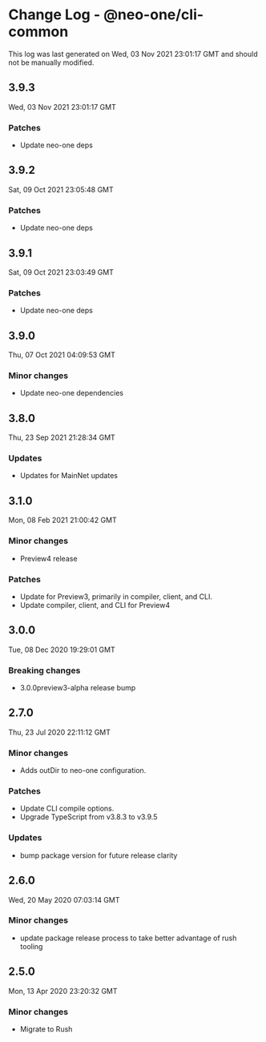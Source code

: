# Change Log - @neo-one/cli-common

This log was last generated on Wed, 03 Nov 2021 23:01:17 GMT and should not be manually modified.

## 3.9.3
Wed, 03 Nov 2021 23:01:17 GMT

### Patches

- Update neo-one deps

## 3.9.2
Sat, 09 Oct 2021 23:05:48 GMT

### Patches

- Update neo-one deps

## 3.9.1
Sat, 09 Oct 2021 23:03:49 GMT

### Patches

- Update neo-one deps

## 3.9.0
Thu, 07 Oct 2021 04:09:53 GMT

### Minor changes

- Update neo-one dependencies

## 3.8.0
Thu, 23 Sep 2021 21:28:34 GMT

### Updates

- Updates for MainNet updates

## 3.1.0
Mon, 08 Feb 2021 21:00:42 GMT

### Minor changes

- Preview4 release

### Patches

- Update for Preview3, primarily in compiler, client, and CLI.
- Update compiler, client, and CLI for Preview4

## 3.0.0
Tue, 08 Dec 2020 19:29:01 GMT

### Breaking changes

- 3.0.0preview3-alpha release bump

## 2.7.0
Thu, 23 Jul 2020 22:11:12 GMT

### Minor changes

- Adds outDir to neo-one configuration.

### Patches

- Update CLI compile options.
- Upgrade TypeScript from v3.8.3 to v3.9.5

### Updates

- bump package version for future release clarity

## 2.6.0
Wed, 20 May 2020 07:03:14 GMT

### Minor changes

- update package release process to take better advantage of rush tooling

## 2.5.0
Mon, 13 Apr 2020 23:20:32 GMT

### Minor changes

- Migrate to Rush

